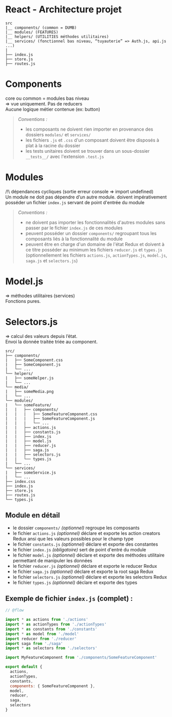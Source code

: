 # React - Architecture projet

```
src  
|__ components/ (common = DUMB)  
|__ modules/ (FEATURES)  
|__ helpers/ (UTILITIES méthodes utilitaires)  
|__ services/ (fonctionnel bas niveau, “tuyauterie” => Auth.js, api.js ...)
|
├── index.js
├── store.js
├── routes.js   
```

# Components
core ou common = modules bas niveau  
=> vue uniquement. Pas de reducers  
Aucune logique métier contenue (ex: button)
>_Conventions :_
>* les composants ne doivent rien importer en provenance des dossiers `modules/` et `services/`
>* les fichiers `.js` et `.css` d'un composant doivent être disposés à plat à la racine du dossier
>* les tests unitaires doivent se trouver dans un sous-dossier `__tests__/` avec l'extension `.test.js`

# Modules
/!\ dépendances cycliques (sortie erreur console => import undefined)  
Un module ne doit pas dépendre d’un autre module.
doivent impérativement posséder un fichier `index.js` servant de point d'entrée du module
>_Conventions :_
>* ne doivent pas importer les fonctionnalités d'autres modules sans passer par le fichier `index.js` de ces modules
>* peuvent posséder un dossier `components/` regroupant tous les composants liés à la fonctionnalité du module
>* peuvent être en charge d'un domaine de l'état Redux et doivent à ce titre posséder au minimum les fichiers `reducer.js` et `types.js` (optionnellement  les fichiers `actions.js`, `actionTypes.js`, `model.js`, `saga.js` et `selectors.js`)

# Model.js
=> méthodes utilitaires (services)   
Fonctions pures.

# Selectors.js
=> calcul des valeurs depuis l’état.  
Envoi la donnée traitée triée au component.

```
src/
├── components/
|   ├── SomeComponent.css
|   ├── SomeComponent.js
|   └── ...
└── helpers/
|   ├── someHelper.js
|   └── ...
└── media/
|   ├── someMedia.png
|   └── ...
└── modules/ 
|   └── someFeature/
|   |   ├── components/
|   |   |   ├── SomeFeatureComponent.css
|   |   |   ├── SomeFeatureComponent.js
|   |   |   └── ...
|   |   ├── actions.js
|   |   ├── constants.js
|   |   ├── index.js
|   |   ├── model.js
|   |   ├── reducer.js
|   |   ├── saga.js
|   |   ├── selectors.js
|   |   └── types.js
|   └── ...
└── services/
|   ├── someService.js
|   └── ...
├── index.css
├── index.js
├── store.js
├── routes.js
└── types.js
```

## Module en détail

* le dossier `components/` _(optionnel)_ regroupe les composants
* le fichier `actions.js` _(optionnel)_ déclare et exporte les action creators Redux ansi que les valeurs possibles pour le  champ type
* le fichier `constants.js` _(optionnel)_ déclare et exporte des constantes
* le fichier `index.js` _(obligatoire)_ sert de point d'entré du module
* le fichier `model.js` _(optionnel)_ déclare et exporte des méthodes utilitaire permettant de manipuler les données
* le fichier `reducer.js` _(optionnel)_ déclare et exporte le reducer  Redux
* le fichier `saga.js` _(optionnel)_ déclare et exporte la root saga Redux
* le fichier `selectors.js` _(optionnel)_ déclare et exporte les selectors Redux
* le fichier `types.js` _(optionnel)_ déclare et exporte des types

## Exemple de fichier `index.js` (complet) :

```jsx
// @flow

import * as actions from './actions'
import * as actionTypes from './actionTypes'
import * as constants from './constants'
import * as model from './model'
import reducer from './reducer'
import saga from './saga'
import * as selectors from './selectors'

import MyFeatureComponent from './components/SomeFeatureComponent'

export default {
  actions,
  actionTypes,
  constants,
  components: { SomeFeatureComponent },
  model,
  reducer,
  saga,
  selectors
}
```